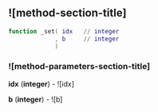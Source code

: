 ## ![method-section-title]


```lua
function _set( idx   // integer
             , b     // integer
             )
```


### ![method-parameters-section-title]

**idx** (**integer**) - ![idx]

**b** (**integer**) - ![b]

